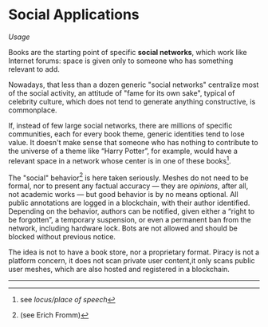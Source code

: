 # Social Applications
*Usage*

Books are the starting point of specific **social networks**, which work like Internet forums: space is given only to someone who has something relevant to add.

Nowadays, that less than a dozen generic "social networks" centralize most of the social activity, an attitude of "fame for its own sake", typical of celebrity culture, which does not tend to generate anything constructive, is commonplace.

If, instead of few large social networks, there are millions of specific communities, each for every book theme, generic identities tend to lose value. It doesn't make sense that someone who has nothing to contribute to the universe of a theme like “Harry Potter”, for example, would have a relevant space in a network whose center is in one of these books[^1].

The "social" behavior[^2] is here taken seriously. Meshes do not need to be formal, nor to present any factual accuracy — they are *opinions*, after all, not academic works — but good behavior is by no means optional. All public annotations are logged in a blockchain, with their author identified. Depending on the behavior, authors can be notified, given either a “right to be forgotten”, a temporary suspension, or even a permanent ban from the network, including hardware lock. Bots are not allowed and should be blocked without previous notice.

The idea is not to have a book store, nor a proprietary format. Piracy is not a platform concern, it does not scan private user content,it only scans public user meshes, which are also hosted and registered in a blockchain.

---


[^1]: see *locus/place of speech*

[^2]: (see Erich Fromm)
